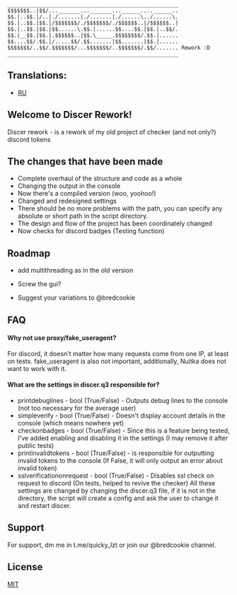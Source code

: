     ______________________________________________________
    $$$$$$$..|$$/..._______..._______...______....______..
    $$.|..$$.|/..|./.......|./.......|./......\../......\.
    $$.|..$$.|$$.|/$$$$$$$/./$$$$$$$/./$$$$$$..|/$$$$$$..|
    $$.|..$$.|$$.|$$......\.$$.|......$$....$$.|$$.|..$$/.
    $$.|__$$.|$$.|.$$$$$$..|$$.\_____.$$$$$$$$/.$$.|......
    $$....$$/.$$.|/.....$$/.$$.......|$$.......|$$.|......
    $$$$$$$/..$$/.$$$$$$$/...$$$$$$$/..$$$$$$$/.$$/....... Rework :D
    ______________________________________________________
## Translations:

 - [RU](https://github.com/quickyyy/Discer-Rework/blob/main/READMERU.md)


## Welcome to Discer Rework!

Discer rework - is a rework of my old project of checker (and not only?) discord tokens
## The changes that have been made

- Complete overhaul of the structure and code as a whole
- Changing the output in the console
- Now there's a compiled version (woo, yoohoo!)
- Changed and redesigned settings
- There should be no more problems with the path, you can specify any absolute or short path in the script directory.
- The design and flow of the project has been coordinately changed
- Now checks for discord badges (Testing function)
## Roadmap

- add multithreading as in the old version

- Screw the gui?

- Suggest your variations to @bredcookie


## FAQ

#### Why not use proxy/fake_useragent?

For discord, it doesn't matter how many requests come from one IP, at least on tests. fake_useragent is also not important, additionally, Nuitka does not want to work with it.

#### What are the settings in discer.q3 responsible for?

- printdebuglines - bool (True/False) - Outputs debug lines to the console (not too necessary for the average user)
- simpleverify - bool (True/False) - Doesn't display account details in the console (which means nowhere yet)
- checkonbadges - bool (True/False) - Since this is a feature being tested, I've added enabling and disabling it in the settings (I may remove it after public tests)
- printinvalidtokens - bool (True/False) - is responsible for outputting invalid tokens to the console (If False, it will only output an error about invalid token)
- sslverificationonrequest - bool (True/False) - Disables ssl check on request to discord (On tests, helped to revive the checker)
All these settings are changed by changing the discer.q3 file, if it is not in the directory, the script will create a config and ask the user to change it and restart discer.
## Support

For support, dm me in  t.me/quicky_lzt or join our @bredcookie channel.


## License

[MIT](https://choosealicense.com/licenses/mit/)

